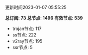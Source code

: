 更新时间2023-01-07 05:55:25

**总订阅: 73**
**总节点: 1496**
**有效节点: 539**
- trojan节点: 117
- ss节点: 222
- v2ray节点: 195
- ssr节点: 5

